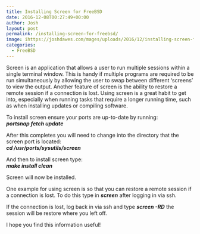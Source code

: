 ```yaml
---
title: Installing Screen for FreeBSD
date: 2016-12-08T00:27:49+00:00
author: Josh
layout: post
permalink: /installing-screen-for-freebsd/
image: ihttps://joshdawes.com/mages/uploads/2016/12/installing-screen-freebsd.png
categories:
  - FreeBSD
---
```

Screen is an application that allows a user to run multiple sessions within a single terminal window. This is handy if multiple programs are required to be run simultaneously by allowing the user to swap between different &#8216;screens&#8217; to view the output. Another feature of screen is the ability to restore a remote session if a connection is lost. Using screen is a great habit to get into, especially when running tasks that require a longer running time, such as when installing updates or compiling software.

To install screen ensure your ports are up-to-date by running:  
**_portsnap fetch update_**

After this completes you will need to change into the directory that the screen port is located:  
_**cd /usr/ports/sysutils/screen**_

And then to install screen type:  
_**make install clean**_

Screen will now be installed.

One example for using screen is so that you can restore a remote session if a connection is lost. To do this type in _**screen**_ after logging in via ssh.

If the connection is lost, log back in via ssh and type _**screen -RD**_ the session will be restore where you left off.

I hope you find this information useful!

&nbsp;
